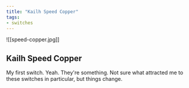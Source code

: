```yaml
---
title: "Kailh Speed Copper"
tags:
- switches
---
```


![[speed-copper.jpg]]

## Kailh Speed Copper

My first switch. Yeah. They're something. Not sure what attracted me to these switches in particular, but things change.

